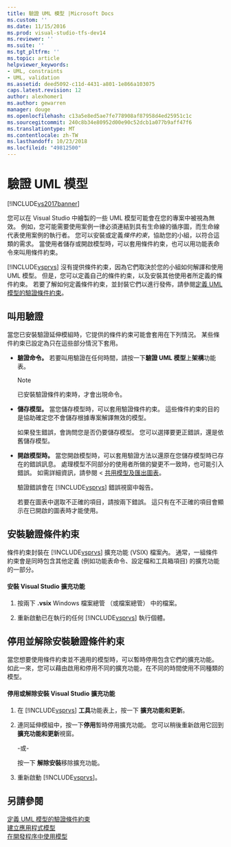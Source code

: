 ```yaml
---
title: 驗證 UML 模型 |Microsoft Docs
ms.custom: ''
ms.date: 11/15/2016
ms.prod: visual-studio-tfs-dev14
ms.reviewer: ''
ms.suite: ''
ms.tgt_pltfrm: ''
ms.topic: article
helpviewer_keywords:
- UML, constraints
- UML, validation
ms.assetid: deed5092-c11d-4431-a801-1e866a103075
caps.latest.revision: 12
author: alexhomer1
ms.author: gewarren
manager: douge
ms.openlocfilehash: c13a5e8ed5ae7fe778908af87958d4ed25951c1c
ms.sourcegitcommit: 240c8b34e80952d00e90c52dcb1a077b9aff47f6
ms.translationtype: MT
ms.contentlocale: zh-TW
ms.lasthandoff: 10/23/2018
ms.locfileid: "49812500"
---
```

# <a name="validate-your-uml-model"></a>驗證 UML 模型
[!INCLUDE[vs2017banner](../includes/vs2017banner.md)]

您可以在 Visual Studio 中繪製的一些 UML 模型可能會在您的專案中被視為無效。 例如，您可能需要使用案例一律必須連結到具有生命線的循序圖，而生命線代表使用案例的執行者。 您可以安裝或定義*條件約束*，協助您的小組，以符合這類的需求。 當使用者儲存或開啟模型時，可以套用條件約束，也可以用功能表命令來叫用條件約束。  
  
 [!INCLUDE[vsprvs](../includes/vsprvs-md.md)] 沒有提供條件約束，因為它們取決於您的小組如何解譯和使用 UML 模型。 但是，您可以定義自己的條件約束，以及安裝其他使用者所定義的條件約束。 若要了解如何定義條件約束，並封裝它們以進行發佈，請參閱[定義 UML 模型的驗證條件約束](../modeling/define-validation-constraints-for-uml-models.md)。  
  
## <a name="invoking-validation"></a>叫用驗證  
 當您已安裝驗證延伸模組時，它提供的條件約束可能會套用在下列情況。 某些條件約束已設定為只在這些部分情況下套用。  
  
- **驗證命令。** 若要叫用驗證在任何時間，請按一下**驗證 UML 模型**上**架構**功能表。  
  
  > [!NOTE]
  >  已安裝驗證條件約束時，才會出現命令。  
  
- **儲存模型。** 當您儲存模型時，可以套用驗證條件約束。 這些條件約束的目的是協助確定您不會儲存根據專案解譯無效的模型。  
  
   如果發生錯誤，會詢問您是否仍要儲存模型。 您可以選擇要更正錯誤，還是依舊儲存模型。  
  
- **開啟模型時。** 當您開啟模型時，可以套用驗證方法以還原在您儲存模型時已存在的錯誤訊息。 處理模型不同部分的使用者所做的變更不一致時，也可能引入錯誤。 如需詳細資訊，請參閱 <<c0> [ 共用模型及匯出圖表](../modeling/share-models-and-exporting-diagrams.md)。  
  
  驗證錯誤會在 [!INCLUDE[vsprvs](../includes/vsprvs-md.md)] 錯誤視窗中報告。  
  
  若要在圖表中選取不正確的項目，請按兩下錯誤。 這只有在不正確的項目會顯示在已開啟的圖表時才能使用。  
  
## <a name="installing-validation-constraints"></a>安裝驗證條件約束  
 條件約束封裝在 [!INCLUDE[vsprvs](../includes/vsprvs-md.md)] 擴充功能 (VSIX) 檔案內。 通常，一組條件約束會是同時包含其他定義 (例如功能表命令、設定檔和工具箱項目) 的擴充功能的一部分。  
  
#### <a name="to-install-a-visual-studio-extension"></a>安裝 Visual Studio 擴充功能  
  
1.  按兩下 **.vsix** Windows 檔案總管 （或檔案總管） 中的檔案。  
  
2.  重新啟動已在執行的任何 [!INCLUDE[vsprvs](../includes/vsprvs-md.md)] 執行個體。  
  
## <a name="disabling-and-uninstalling-validation-constraints"></a>停用並解除安裝驗證條件約束  
 當您想要使用條件約束並不適用的模型時，可以暫時停用包含它們的擴充功能。 如此一來，您可以藉由啟用和停用不同的擴充功能，在不同的時間使用不同種類的模型。  
  
#### <a name="to-disable-or-uninstall-a-visual-studio-extension"></a>停用或解除安裝 Visual Studio 擴充功能  
  
1.  在  [!INCLUDE[vsprvs](../includes/vsprvs-md.md)] **工具**功能表上，按一下 **擴充功能和更新**。  
  
2.  連同延伸模組中，按一下**停用**暫時停用擴充功能。 您可以稍後重新啟用它回到**擴充功能和更新**視窗。  
  
     \-或-  
  
     按一下 **解除安裝**移除擴充功能。  
  
3.  重新啟動 [!INCLUDE[vsprvs](../includes/vsprvs-md.md)]。  
  
## <a name="see-also"></a>另請參閱  
 [定義 UML 模型的驗證條件約束](../modeling/define-validation-constraints-for-uml-models.md)   
 [建立應用程式模型](../modeling/create-models-for-your-app.md)   
 [在開發程序中使用模型](../modeling/use-models-in-your-development-process.md)



